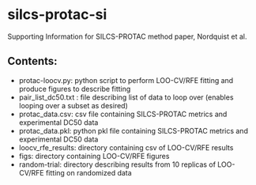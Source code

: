 # silcs-protac-si
Supporting Information for SILCS-PROTAC method paper, Nordquist et al.

## Contents:
* protac-loocv.py: python script to perform LOO-CV/RFE fitting and produce figures to describe fitting
* pair_list_dc50.txt : file describing list of data to loop over (enables looping over a subset as desired)
* protac_data.csv: csv file containing SILCS-PROTAC metrics and experimental DC50 data
* protac_data.pkl: python pkl file containing SILCS-PROTAC metrics and experimental DC50 data
* loocv_rfe_results: directory containing csv of LOO-CV/RFE results
* figs: directory containing LOO-CV/RFE figures
* random-trial: directory describing results from 10 replicas of LOO-CV/RFE fitting on randomized data
